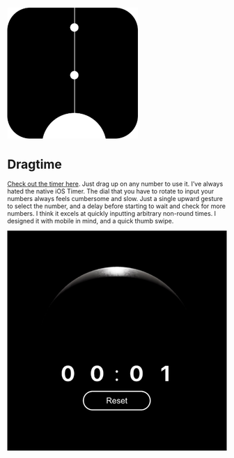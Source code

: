 <a href="https://dragtime.netlify.app/"><img src="https://raw.githubusercontent.com/jimmybarron/dragtime/master/public/icon.png" width="300px"></a>

# Dragtime

[Check out the timer here](https://dragtime.netlify.app/). Just drag up on any number to use it. I’ve always hated the native iOS Timer. The dial that you have to rotate to input your numbers always feels cumbersome and slow. Just a single upward gesture to select the number, and a delay before starting to wait and check for more numbers. I think it excels at quickly inputting arbitrary non-round times. I designed it with mobile in mind, and a quick thumb swipe.

<a href="https://dragtime.netlify.app/"><img src="https://raw.githubusercontent.com/jimmybarron/dragtime/master/public/preview.png" width="800px"></a>
